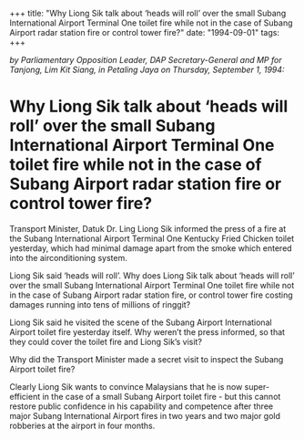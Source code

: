 +++ 
title: "Why Liong Sik talk about ‘heads will roll’ over the small Subang International Airport Terminal One toilet fire while not in the case of Subang Airport radar station fire or control tower fire?"
date: "1994-09-01"
tags:
+++

_by Parliamentary Opposition Leader, DAP Secretary-General and MP for Tanjong, Lim Kit Siang, in Petaling Jaya on Thursday, September 1, 1994:_

# Why Liong Sik talk about ‘heads will roll’ over the small Subang International Airport Terminal One toilet fire while not in the case of Subang Airport radar station fire or control tower fire?

Transport Minister, Datuk Dr. Ling Liong Sik informed the press of a fire at the Subang International Airport Terminal One Kentucky Fried Chicken toilet yesterday, which had minimal damage apart from the smoke which entered into the airconditioning system.</u>

Liong Sik said ‘heads will roll’. Why does Liong Sik talk about ‘heads will roll’ over the small Subang International Airport Terminal One toilet fire while not in the case of Subang Airport radar station fire, 
or control tower fire costing damages running into tens of millions of ringgit?

Liong Sik said he visited the scene of the Subang Airport International Airport toilet fire yesterday itself. Why weren’t the press informed, so that they could cover the toilet fire and Liong Sik’s visit?

Why did the Transport Minister made a secret visit to inspect the Subang Airport toilet fire?

Clearly Liong Sik wants to convince Malaysians that he is now super-efficient in the case of a small Subang Airport toilet fire - but this cannot restore public confidence in his capability and competence after three major Subang International Airport fires in two years and two major gold robberies at the airport in four months.
 
